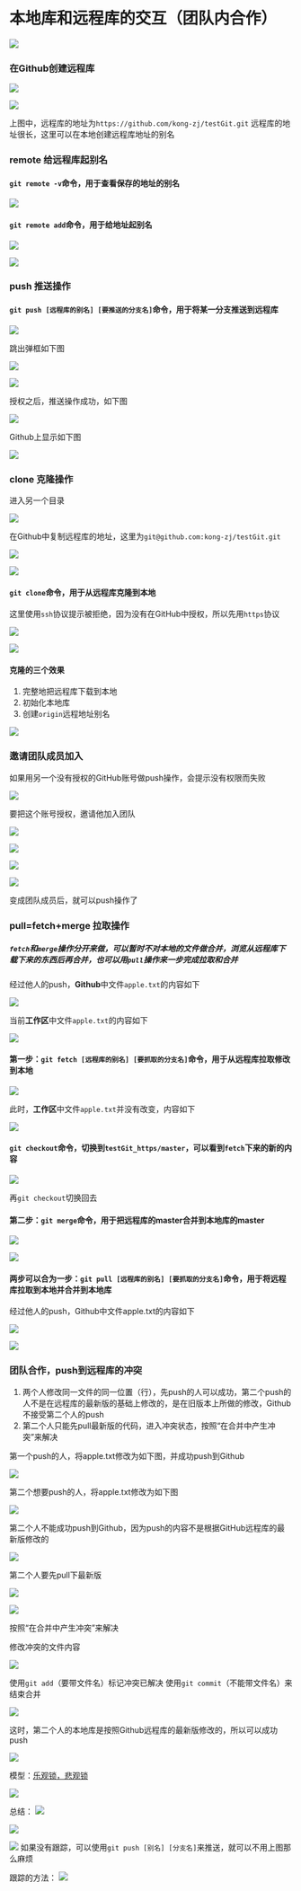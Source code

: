 # 本地库和远程库的交互（团队内合作）

![](2022-11-25-16-24-04.png)

### 在Github创建远程库

![](2022-11-27-21-05-10.png)

![](2022-11-27-21-08-15.png)

上图中，远程库的地址为```https://github.com/kong-zj/testGit.git```
远程库的地址很长，这里可以在本地创建远程库地址的别名

### remote 给远程库起别名

#### ```git remote -v```命令，用于查看保存的地址的别名

![](2022-11-27-21-14-47.png)

#### ```git remote add```命令，用于给地址起别名

![](2022-11-27-21-17-58.png)

![](2022-11-27-21-18-25.png)

### push 推送操作

#### ```git push [远程库的别名] [要推送的分支名]```命令，用于将某一分支推送到远程库

![](2022-11-27-21-22-25.png)

跳出弹框如下图

![](2022-11-27-21-24-19.png)

![](2022-11-27-21-25-07.png)

授权之后，推送操作成功，如下图

![](2022-11-27-21-25-48.png)

Github上显示如下图

![](2022-11-27-21-27-06.png)

### clone 克隆操作

进入另一个目录

![](2022-11-27-21-29-37.png)

在Github中复制远程库的地址，这里为```git@github.com:kong-zj/testGit.git```

![](2022-11-27-21-30-59.png)

![](2022-11-27-21-38-08.png)

#### ```git clone```命令，用于从远程库克隆到本地

这里使用```ssh```协议提示被拒绝，因为没有在GitHub中授权，所以先用```https```协议

![](2022-11-27-21-37-51.png)

![](2022-11-27-21-36-46.png)

#### 克隆的三个效果

1. 完整地把远程库下载到本地
2. 初始化本地库
3. 创建```origin```远程地址别名

![](2022-11-27-21-42-23.png)

### 邀请团队成员加入

如果用另一个没有授权的GitHub账号做push操作，会提示没有权限而失败

![](2022-11-27-21-45-55.png)

要把这个账号授权，邀请他加入团队

![](2022-11-27-21-51-16.png)

![](2022-11-27-21-53-44.png)

![](2022-11-27-21-54-46.png)

![](2022-11-27-21-55-24.png)

变成团队成员后，就可以push操作了

### pull=fetch+merge 拉取操作

##### ```fetch```和```merge```操作分开来做，可以暂时不对本地的文件做合并，浏览从远程库下载下来的东西后再合并，也可以用```pull```操作来一步完成拉取和合并

经过他人的push，**Github**中文件```apple.txt```的内容如下

![](2022-11-27-22-25-08.png)

当前**工作区**中文件```apple.txt```的内容如下

![](2022-11-27-22-26-49.png)

#### 第一步：```git fetch [远程库的别名] [要抓取的分支名]```命令，用于从远程库拉取修改到本地

![](2022-11-27-22-32-29.png)

此时，**工作区**中文件```apple.txt```并没有改变，内容如下

![](2022-11-27-22-34-17.png)

#### ```git checkout```命令，切换到```testGit_https/master```，可以看到```fetch```下来的新的内容

![](2022-11-27-22-37-21.png)

再```git checkout```切换回去

#### 第二步：```git merge```命令，用于把远程库的master合并到本地库的master

![](2022-11-27-22-45-28.png)

![](2022-11-27-22-50-31.png)

#### 两步可以合为一步：```git pull [远程库的别名] [要抓取的分支名]```命令，用于将远程库拉取到本地并合并到本地库

经过他人的push，Github中文件apple.txt的内容如下

![](2022-11-27-22-58-12.png)

![](2022-11-27-23-04-28.png)

### 团队合作，push到远程库的冲突

1. 两个人修改同一文件的同一位置（行），先push的人可以成功，第二个push的人不是在远程库的最新版的基础上修改的，是在旧版本上所做的修改，Github不接受第二个人的push
2. 第二个人只能先pull最新版的代码，进入冲突状态，按照“在合并中产生冲突”来解决

第一个push的人，将apple.txt修改为如下图，并成功push到Github

![](2022-11-28-16-04-43.png)

第二个想要push的人，将apple.txt修改为如下图

![](2022-11-28-16-08-49.png)

第二个人不能成功push到Github，因为push的内容不是根据GitHub远程库的最新版修改的

![](2022-11-28-16-11-33.png)

第二个人要先pull下最新版

![](2022-11-28-16-19-16.png)

![](2022-11-28-16-20-16.png)

按照“在合并中产生冲突”来解决

修改冲突的文件内容

![](2022-11-28-16-23-50.png)

使用```git add```（要带文件名）标记冲突已解决
使用```git commit```（不能带文件名）来结束合并

![](2022-11-28-16-27-15.png)

这时，第二个人的本地库是按照Github远程库的最新版修改的，所以可以成功push

![](2022-11-28-16-31-28.png)

模型：[乐观锁，悲观锁](https://zhuanlan.zhihu.com/p/82745364)

![](2022-11-27-23-19-41.png)

总结：
![](2022-12-07-16-08-30.png)

![](2022-12-07-16-13-38.png)

![](2022-12-07-16-49-41.png)
如果没有跟踪，可以使用```git push [别名] [分支名]```来推送，就可以不用上图那么麻烦

跟踪的方法：
![](2022-12-07-21-47-29.png)


